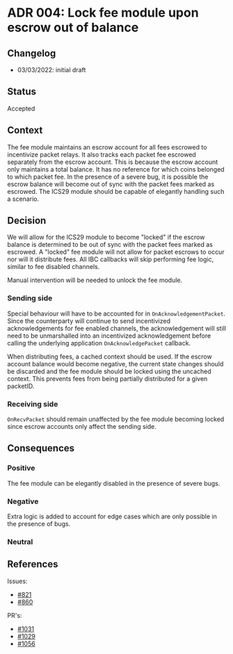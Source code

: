 # ADR 004: Lock fee module upon escrow out of balance

## Changelog

- 03/03/2022: initial draft

## Status

Accepted

## Context

The fee module maintains an escrow account for all fees escrowed to incentivize packet relays.
It also tracks each packet fee escrowed separately from the escrow account. This is because the escrow account only maintains a total balance. It has no reference for which coins belonged to which packet fee.
In the presence of a severe bug, it is possible the escrow balance will become out of sync with the packet fees marked as escrowed.
The ICS29 module should be capable of elegantly handling such a scenario.

## Decision

We will allow for the ICS29 module to become "locked" if the escrow balance is determined to be out of sync with the packet fees marked as escrowed.
A "locked" fee module will not allow for packet escrows to occur nor will it distribute fees. All IBC callbacks will skip performing fee logic, similar to fee disabled channels.

Manual intervention will be needed to unlock the fee module.

### Sending side

Special behaviour will have to be accounted for in `OnAcknowledgementPacket`. Since the counterparty will continue to send incentivized acknowledgements for fee enabled channels, the acknowledgement will still need to be unmarshalled into an incentivized acknowledgement before calling the underlying application `OnAcknowledgePacket` callback.

When distributing fees, a cached context should be used. If the escrow account balance would become negative, the current state changes should be discarded and the fee module should be locked using the uncached context. This prevents fees from being partially distributed for a given packetID.

### Receiving side

`OnRecvPacket` should remain unaffected by the fee module becoming locked since escrow accounts only affect the sending side.

## Consequences

### Positive

The fee module can be elegantly disabled in the presence of severe bugs.

### Negative

Extra logic is added to account for edge cases which are only possible in the presence of bugs.

### Neutral

## References

Issues:

- [#821](https://github.com/cosmos/ibc-go/issues/821)
- [#860](https://github.com/cosmos/ibc-go/issues/860)

PR's:

- [#1031](https://github.com/cosmos/ibc-go/pull/1031)
- [#1029](https://github.com/cosmos/ibc-go/pull/1029)
- [#1056](https://github.com/cosmos/ibc-go/pull/1056)
